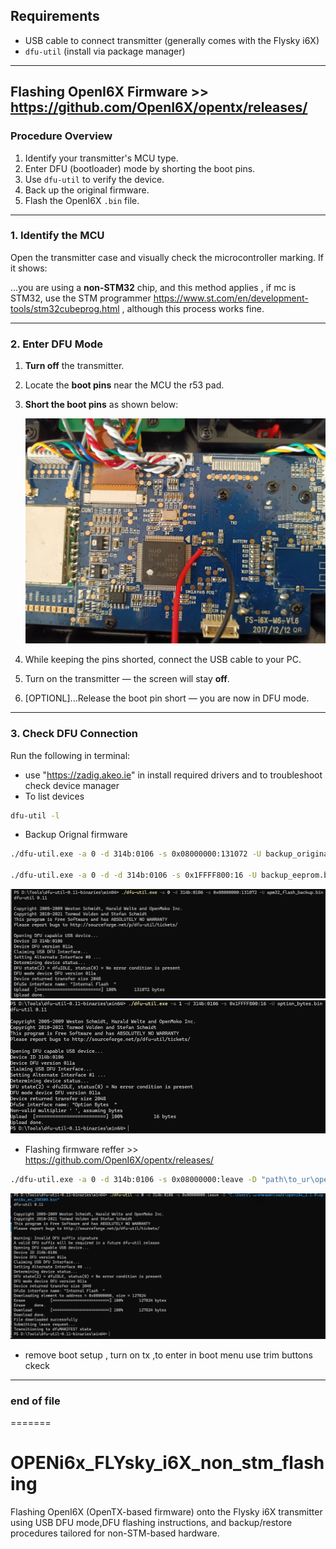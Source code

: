 ##  Requirements

- USB cable to connect transmitter (generally comes with the Flysky i6X)
- `dfu-util` (install via package manager)

---

##  Flashing OpenI6X Firmware >> https://github.com/OpenI6X/opentx/releases/

###  Procedure Overview

1. Identify your transmitter's MCU type.
2. Enter DFU (bootloader) mode by shorting the boot pins.
3. Use `dfu-util` to verify the device.
4. Back up the original firmware.
5. Flash the OpenI6X `.bin` file.

---

###  1. Identify the MCU

Open the transmitter case and visually check the microcontroller marking. If it shows:

…you are using a **non-STM32** chip, and this method applies , if mc is STM32, use the STM programmer https://www.st.com/en/development-tools/stm32cubeprog.html , although this process works fine.

---

###  2. Enter DFU Mode

1. **Turn off** the transmitter.
2. Locate the **boot pins** near the MCU the r53 pad.
3. **Short the boot pins** as shown below:
   
   ![Boot Pin Shorting](flysky_i6X_internal.jpg) 

4. While keeping the pins shorted, connect the USB cable to your PC.
5. Turn on the transmitter — the screen will stay **off**.
6. [OPTIONL]...Release the boot pin short — you are now in DFU mode.

---

###  3. Check DFU Connection

Run the following in terminal:
- use "https://zadig.akeo.ie" in install required drivers and to troubleshoot check device manager 
- To list devices
```bash
dfu-util -l
```
- Backup Orignal firmware
```bash
./dfu-util.exe -a 0 -d 314b:0106 -s 0x08000000:131072 -U backup_original_firmware.bin

./dfu-util.exe -a 0 -d -d 314b:0106 -s 0x1FFFF800:16 -U backup_eeprom.bin

```
![](back_up_.png)
![](optional_bytes.png)

- Flashing firmware  reffer >> https://github.com/OpenI6X/opentx/releases/
```bash
./dfu-util.exe -a 0 -d 314b:0106 -s 0x08000000:leave -D "path\to_ur\openi6x.bin"
```
![](flashing.png)

- remove boot setup , turn on tx ,to enter in boot menu use trim buttons ckeck 

---

### end of file
=======
# OPENi6x_FLYsky_i6X_non_stm_flashing
Flashing OpenI6X (OpenTX-based firmware) onto the Flysky i6X transmitter using USB DFU mode,DFU flashing instructions, and backup/restore procedures tailored for non-STM-based hardware.
